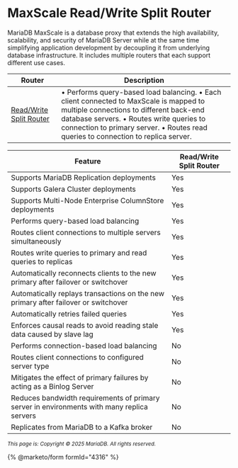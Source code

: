 # MaxScale Read/Write Split Router

MariaDB MaxScale is a database proxy that extends the high availability, scalability, and security of MariaDB Server while at the same time simplifying application development by decoupling it from underlying database infrastructure. It includes multiple routers that each support different use cases.

| Router                                                                                                                                   | Description                                                                                                                                                                                                                                                         |
| ---------------------------------------------------------------------------------------------------------------------------------------- | ------------------------------------------------------------------------------------------------------------------------------------------------------------------------------------------------------------------------------------------------------------------- |
| [Read/Write Split Router](../../../../maxscale-use-cases/readwrite-split-router-usage/understanding-maxscales-readwrite-split-router.md) | • Performs query-based load balancing. • Each client connected to MaxScale is mapped to multiple connections to different back-end database servers. • Routes write queries to connection to primary server. • Routes read queries to connection to replica server. |

| Feature                                                                                    | Read/Write Split Router |
| ------------------------------------------------------------------------------------------ | ----------------------- |
| Supports MariaDB Replication deployments                                                   | Yes                     |
| Supports Galera Cluster deployments                                                        | Yes                     |
| Supports Multi-Node Enterprise ColumnStore deployments                                     | Yes                     |
| Performs query-based load balancing                                                        | Yes                     |
| Routes client connections to multiple servers simultaneously                               | Yes                     |
| Routes write queries to primary and read queries to replicas                               | Yes                     |
| Automatically reconnects clients to the new primary after failover or switchover           | Yes                     |
| Automatically replays transactions on the new primary after failover or switchover         | Yes                     |
| Automatically retries failed queries                                                       | Yes                     |
| Enforces causal reads to avoid reading stale data caused by slave lag                      | Yes                     |
| Performs connection-based load balancing                                                   | No                      |
| Routes client connections to configured server type                                        | No                      |
| Mitigates the effect of primary failures by acting as a Binlog Server                      | No                      |
| Reduces bandwidth requirements of primary server in environments with many replica servers | No                      |
| Replicates from MariaDB to a Kafka broker                                                  | No                      |

<sub>_This page is: Copyright © 2025 MariaDB. All rights reserved._</sub>

{% @marketo/form formId="4316" %}
